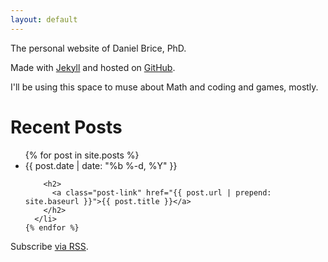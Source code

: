 ```yaml
---
layout: default
---
```


The personal website of Daniel Brice, PhD.

Made with [Jekyll](http://jekyllrb.com/) and hosted on
[GitHub](https://github.com/).

I'll be using this space to muse about Math and coding and games,
mostly.

<div class="home">
  <h1 class="page-heading">Recent Posts</h1>
  <ul class="post-list">
    {% for post in site.posts %}
      <li>
        <span class="post-meta">{{ post.date | date: "%b %-d, %Y" }}</span>

        <h2>
          <a class="post-link" href="{{ post.url | prepend: site.baseurl }}">{{ post.title }}</a>
        </h2>
      </li>
    {% endfor %}
  </ul>
  <p class="rss-subscribe">Subscribe <a href="{{ "/feed.xml" | prepend: site.baseurl }}">via RSS</a>.</p>
</div>
